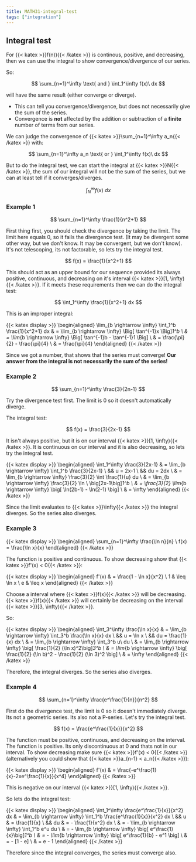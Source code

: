 ```yaml
---
title: MATH31-integral-test
tags: ["integration"]
---
```


## Integral test

For {{< katex >}}f(n)){{< /katex >}} is continous, positive, and decreasing, then we can use the integral to show convergence/divergence of our series. 

So:

$$
\sum_{n=1}^\infty \text{ and } \int_1^\infty f(x)\ dx
$$

will have the same result (either converge or diverge).

- This can tell you convergence/divergence, but does not necessarily give the sum of the series.
- Convergence is **not** affected by the addition or subtraction of a **finite** number of terms from our series. 

We can judge the convergence of {{< katex >}}\sum_{n=1}^\infty a_n{{< /katex >}} with:

$$
\sum_{n=1}^\infty a_n \text{ or } \int_1^\infty f(x)\ dx
$$

But to do the integral test, we can start the integral at {{< katex >}}N{{< /katex >}}, the sum of our integral will not be the sum of the series, but we can at least tell if it converges/diverges.

$$
\int_N^\infty f(x)\ dx
$$

### Example 1

$$
\sum_{n=1}^\infty \frac{1}{n^2+1}
$$

First thing first, you should check the divergence by taking the limit. The limit here equals 0, so it fails the divergence test. (It may be divergent some other way, but we don't know. It may be convergent, but we don't know). It's not telescoping, its not factorable, so lets try the integral test.

$$
f(x) = \frac{1}{x^2+1}
$$

This should act as an upper bound for our sequence provided its always positive, continuous, and decreasing on it's interval {{< katex >}}[1, \infty){{< /katex >}}. If it meets these requirements then we can do the integral test:

$$
\int_1^\infty \frac{1}{x^2+1} dx
$$

This is an improper integral:

{{< katex display >}}
\begin{aligned}
    \lim_{b \rightarrow \infty} \int_1^b \frac{1}{x^2+1} dx & = \lim_{b \rightarrow \infty} \Big[ \tan^{-1}x \Big]_1^b \\
    & = \lim_{b \rightarrow \infty} \Big[ \tan^{-1}b - \tan^{-1}1 \Big] \\
    & = \frac{\pi}{2} - \frac{\pi}{4} \\
    & = \frac{\pi}{4}
\end{aligned}
{{< /katex >}}

Since we got a number, that shows that the series must converge! **Our answer from the integral is not necessarily the sum of the series!**

### Example 2

$$
\sum_{n=1}^\infty \frac{3}{2n-1}
$$

Try the divergence test first. The limit is 0 so it doesn't automatically diverge. 

The integral test:

$$
f(x) = \frac{3}{2x-1}
$$

It isn't always positive, but it is on our interval {{< katex >}}[1, \infty){{< /katex >}}. It is continuous on our interval and it is also decreasing, so lets try the integral test.

{{< katex display >}}
\begin{aligned}
    \int_1^\infty \frac{3}{2x-1} & = \lim_{b \rightarrow \infty} \int_1^b \frac{3}{2x-1} \\
    && u = 2x-1 \\ && du = 2dx \\
    & = \lim_{b \rightarrow \infty} \frac{3}{2} \int \frac{1}{u} du \\
    & = \lim_{b \rightarrow \infty} \frac{3}{2} \ln \ \big[2x-1\big]_1^b \\
    & = \frac{3}{2} \lim_{b \rightarrow \infty} \big[ \ln(2b-1) - \ln(2-1) \big] \\
    & = \infty
\end{aligned}
{{< /katex >}}

Since the limit evaluates to {{< katex >}}\infty{{< /katex >}} the integral diverges. So the series also diverges.

### Example 3

{{< katex display >}}
\begin{aligned}
    \sum_{n=1}^\infty \frac{\ln n}{n} \\
    f(x) = \frac{\ln x}{x}
\end{aligned}
{{< /katex >}}

The function is positive and continuous. To show decreasing show that {{< katex >}}f'(x) < 0{{< /katex >}}:

{{< katex display >}}
\begin{aligned}
    f'(x) & = \frac{1 - \ln x}{x^2} \\
    1 & \leq \ln x \\
    e & \leq x
\end{aligned}
{{< /katex >}}

Choose a interval where {{< katex >}}f(x){{< /katex >}} will be decreasing. {{< katex >}}f(x){{< /katex >}} will certainly be decreasing on the interval {{< katex >}}[3, \infty){{< /katex >}}.

So:

{{< katex display >}}
\begin{aligned}
    \int_3^\infty \frac{\ln x}{x} & = \lim_{b \rightarrow \infty} \int_3^b \frac{\ln x}{x} dx \\
    && u = \ln x \\
    && du = \frac{1}{x} dx \\
    & = \lim_{b \rightarrow \infty} \int_3^b u\ du \\
    & = \lim_{b \rightarrow \infty} \big[ \frac{1}{2} (\ln x)^2\big]_3^b \\
    & = \lim_{b \rightarrow \infty} \big[ \frac{1}{2} (\ln b)^2 - \frac{1}{2} (\ln 3)^2 \big] \\
    & = \infty
\end{aligned}
{{< /katex >}}

Therefore, the integral diverges. So the series also diverges.

### Example 4

$$
\sum_{n=1}^\infty \frac{e^\frac{1}{n}}{n^2}
$$

First do the divergence test, the limit is 0 so it doesn't immediately diverge. Its not a geometric series. Its also not a P-series. Let's try the integral test.

$$
f(x) = \frac{e^\frac{1}{x}}{x^2}
$$

The function must be positive, continuous, and decreasing on the interval.
The function is positive.
Its only discontinuous at 0 and thats not in our interval.
To show decreasing make sure {{< katex >}}f'(x) < 0{{< /katex >}} (alternatively you could show that {{< katex >}}a_{n-1} < a_n{{< /katex >}}):

{{< katex display >}}
\begin{aligned}
    f'(x) & = \frac{-e^\frac{1}{x}-2xe^\frac{1}{x}}{x^4}
\end{aligned}
{{< /katex >}}

This is negative on our interval {{< katex >}}[1, \infty){{< /katex >}}.

So lets do the integral test:

{{< katex display >}}
\begin{aligned}
    \int_1^\infty \frac{e^\frac{1}{x}}{x^2} dx & = \lim_{b \rightarrow \infty} \int_1^b \frac{e^\frac{1}{x}}{x^2} dx \\
    && u & = \frac{1}{x} \\
    && du & = - \frac{1}{x^2} dx \\
    & = - \lim_{b \rightarrow \infty} \int_1^b e^u du \\
    & = - \lim_{b \rightarrow \infty} \big[ e^\frac{1}{x}\big]_1^b \\
    & = - \lim_{b \rightarrow \infty} \big[ e^\frac{1}{b} - e^1 \big] \\
    & = - [1 - e] \\
    & = e - 1
\end{aligned}
{{< /katex >}}

Therefore since the integral converges, the series must converge also.
